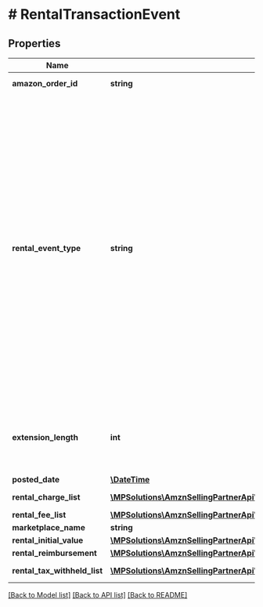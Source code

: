 # # RentalTransactionEvent

## Properties

Name | Type | Description | Notes
------------ | ------------- | ------------- | -------------
**amazon_order_id** | **string** | An Amazon-defined identifier for an order. | [optional]
**rental_event_type** | **string** | The type of rental event.  Possible values:  * RentalCustomerPayment-Buyout - Transaction type that represents when the customer wants to buy out a rented item.  * RentalCustomerPayment-Extension - Transaction type that represents when the customer wants to extend the rental period.  * RentalCustomerRefund-Buyout - Transaction type that represents when the customer requests a refund for the buyout of the rented item.  * RentalCustomerRefund-Extension - Transaction type that represents when the customer requests a refund over the extension on the rented item.  * RentalHandlingFee - Transaction type that represents the fee that Amazon charges sellers who rent through Amazon.  * RentalChargeFailureReimbursement - Transaction type that represents when Amazon sends money to the seller to compensate for a failed charge.  * RentalLostItemReimbursement - Transaction type that represents when Amazon sends money to the seller to compensate for a lost item. | [optional]
**extension_length** | **int** | The number of days that the buyer extended an already rented item. This value is only returned for RentalCustomerPayment-Extension and RentalCustomerRefund-Extension events. | [optional]
**posted_date** | [**\DateTime**](\DateTime.md) |  | [optional]
**rental_charge_list** | [**\MPSolutions\AmznSellingPartnerApi\Models\Finances\ChargeComponent[]**](ChargeComponent.md) | A list of charge information on the seller&#39;s account. | [optional]
**rental_fee_list** | [**\MPSolutions\AmznSellingPartnerApi\Models\Finances\FeeComponent[]**](FeeComponent.md) | A list of fee component information. | [optional]
**marketplace_name** | **string** | The name of the marketplace. | [optional]
**rental_initial_value** | [**\MPSolutions\AmznSellingPartnerApi\Models\Finances\Currency**](Currency.md) |  | [optional]
**rental_reimbursement** | [**\MPSolutions\AmznSellingPartnerApi\Models\Finances\Currency**](Currency.md) |  | [optional]
**rental_tax_withheld_list** | [**\MPSolutions\AmznSellingPartnerApi\Models\Finances\TaxWithheldComponent[]**](TaxWithheldComponent.md) | A list of information about taxes withheld. | [optional]

[[Back to Model list]](../../README.md#models) [[Back to API list]](../../README.md#endpoints) [[Back to README]](../../README.md)
